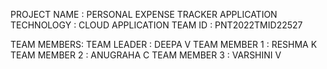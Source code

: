 PROJECT NAME     : PERSONAL EXPENSE TRACKER APPLICATION
TECHNOLOGY       : CLOUD APPLICATION
TEAM ID          : PNT2022TMID22527


TEAM MEMBERS:
       TEAM LEADER   : DEEPA V
       TEAM MEMBER 1 : RESHMA K
       TEAM MEMBER 2 : ANUGRAHA C
       TEAM MEMBER 3 : VARSHINI V
